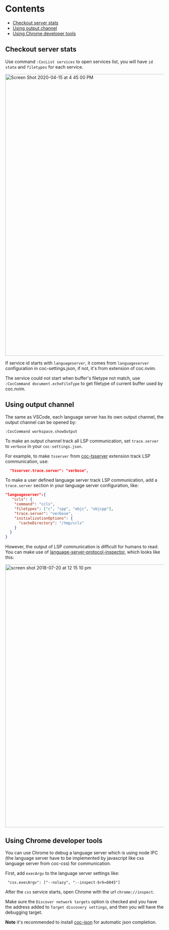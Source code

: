 # Contents

* [Checkout server stats](https://github.com/neoclide/coc.nvim/wiki/Debug-language-server#checkout-server-stats)
* [Using output channel](https://github.com/neoclide/coc.nvim/wiki/Debug-language-server#using-output-channel)
* [Using Chrome developer tools](https://github.com/neoclide/coc.nvim/wiki/Debug-language-server#using-chrome-developer-tools)

## Checkout server stats

Use command `:CocList services` to open services list, you will have `id` `state` and `filetypes` for each service.

<img width="893" alt="Screen Shot 2020-04-15 at 4 45 00 PM" src="https://user-images.githubusercontent.com/251450/79318320-6609c080-7f39-11ea-9cfe-9921584a96d9.png">

If service id starts with `languageserver`, it comes from `languageserver` configuration in coc-settings.json, if not, it's from extension of coc.nvim.

The service could not start when buffer's filetype not match, use `:CocCommand document.echoFileType` to get filetype of current buffer used by coc.nvim.

## Using output channel

The same as VSCode, each language server has its own output channel, the output channel can be opened by:

```
:CocCommand workspace.showOutput
```

To make an output channel track all LSP communication, set `trace.server` to `verbose` in your `coc-settings.json`.

For example, to make `tsserver` from [coc-tsserver](https://github.com/neoclide/coc-tsserver) extension track LSP communication, use:

``` json
  "tsserver.trace.server": "verbose",
```

To make a user defined language server track LSP communication, add a `trace.server` section in your language server configuration, like:

``` json
"languageserver":{
   "ccls": {
    "command": "ccls",
    "filetypes": ["c", "cpp", "objc", "objcpp"],
    "trace.server": "verbose",
    "initializationOptions": {
      "cacheDirectory": "/tmp/ccls"
    }
  }
}
```

However, the output of LSP communication is difficult for humans to read. You can make use of [language-server-protocol-inspector](https://github.com/microsoft/language-server-protocol-inspector), which looks like this:

<img width="833" alt="screen shot 2018-07-20 at 12 15 10 pm" src="https://user-images.githubusercontent.com/251450/42982989-c32a21d2-8c16-11e8-84ea-630497a24900.png">

## Using Chrome developer tools

You can use Chrome to debug a language server which is using node IPC (the language server have to be implemented by javascript like css language server from coc-css) for communication.

First, add `execArgv` to the language server settings like:

```
 "css.execArgv": ["--nolazy", "--inspect-brk=6045"]
```

After the `css` service starts, open Chrome with the url `chrome://inspect`.

Make sure the `Discover network targets` option is checked and you have the address added to `Target discovery settings`, and then you will have the debugging target.

**Note** it's recommended to install [coc-json](https://github.com/neoclide/coc-json) for automatic json completion.